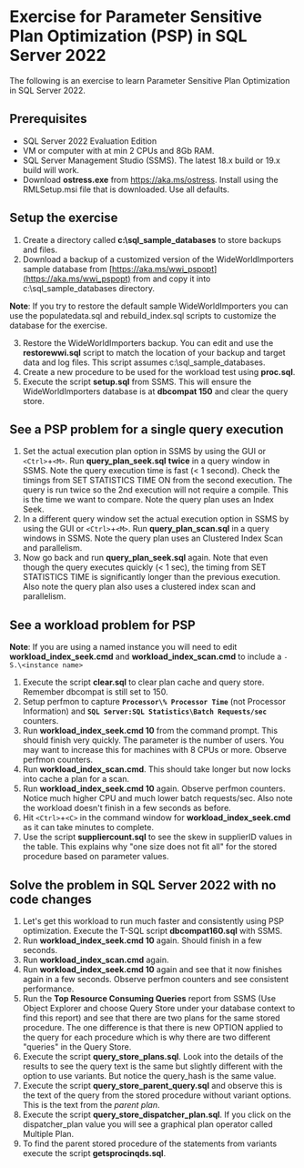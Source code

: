 # Exercise for Parameter Sensitive Plan Optimization (PSP) in SQL Server 2022

The following is an exercise to learn Parameter Sensitive Plan Optimization in SQL Server 2022.

## Prerequisites

- SQL Server 2022 Evaluation Edition
- VM or computer with at min 2 CPUs and 8Gb RAM.
- SQL Server Management Studio (SSMS). The latest 18.x build or 19.x build will work.
- Download **ostress.exe** from https://aka.ms/ostress. Install using the RMLSetup.msi file that is downloaded. Use all defaults.

## Setup the exercise

1. Create a directory called **c:\sql_sample_databases** to store backups and files.
2. Download a backup of a customized version of the WideWorldImporters sample database from [https://aka.ms/wwi_pspopt](https://aka.ms/wwi_pspopt) from and copy it into c:\sql_sample_databases directory.

**Note**: If you try to restore the default sample WideWorldImporters you can use the populatedata.sql and rebuild_index.sql scripts to customize the database for the exercise.

3. Restore the WideWorldImporters backup. You can edit and use the **restorewwi.sql** script to match the location of your backup and target data and log files. This script assumes c:\sql_sample_databases.
4. Create a new procedure to be used for the workload test using **proc.sql**.
5. Execute the script **setup.sql** from SSMS. This will ensure the WideWorldImporters database is at **dbcompat 150** and clear the query store.

## See a PSP problem for a single query execution

1. Set the actual execution plan option in SSMS by using the GUI or `<Ctrl>`+`<M>`. Run **query_plan_seek.sql** **twice** in a query window in SSMS. Note the query execution time is fast (< 1 second). Check the timings from SET STATISTICS TIME ON from the second execution. The query is run twice so the 2nd execution will not require a compile. This is the time we want to compare. Note the query plan uses an Index Seek.
2. In a different query window set the actual execution option in SSMS by using the GUI or `<Ctrl>`+`<M>`. Run **query_plan_scan.sql** in a query windows in SSMS. Note the query plan uses an Clustered Index Scan and parallelism.
3. Now go back and run **query_plan_seek.sql** again. Note that even though the query executes quickly (< 1 sec), the timing from SET STATISTICS TIME is significantly longer than the previous execution. Also note the query plan also uses a clustered index scan and parallelism.

## See a workload problem for PSP

**Note**: If you are using a named instance you will need to edit **workload_index_seek.cmd** and **workload_index_scan.cmd** to include a `-S.\<instance name>`

1. Execute the script **clear.sql** to clear plan cache and query store. Remember dbcompat is still set to 150.
1. Setup perfmon to capture **`Processor\% Processor Time`** (not Processor Information) and **`SQL Server:SQL Statistics\Batch Requests/sec`** counters.
1. Run **workload_index_seek.cmd 10** from the command prompt. This should finish very quickly. The parameter is the number of users. You may want to increase this for machines with 8 CPUs or more. Observe perfmon counters.
1. Run **workload_index_scan.cmd**. This should take longer but now locks into cache a plan for a scan.
1. Run **workload_index_seek.cmd 10** again. Observe perfmon counters. Notice much higher CPU and much lower batch requests/sec. Also note the workload doesn't finish in a few seconds as before.
1. Hit `<Ctrl>`+`<C>` in the command window for **workload_index_seek.cmd** as it can take minutes to complete.
1. Use the script **suppliercount.sql** to see the skew in supplierID values in the table. This explains why "one size does not fit all" for the stored procedure based on parameter values.

## Solve the problem in SQL Server 2022 with no code changes

1. Let's get this workload to run much faster and consistently using PSP optimization. Execute the T-SQL script **dbcompat160.sql** with SSMS.
2. Run **workload_index_seek.cmd 10** again. Should finish in a few seconds.
3. Run **workload_index_scan.cmd** again.
4. Run **workload_index_seek.cmd 10** again and see that it now finishes again in a few seconds. Observe perfmon counters and see consistent performance.
5. Run the **Top Resource Consuming Queries** report from SSMS (Use Object Explorer and choose Query Store under your database context to find this report) and see that there are two plans for the same stored procedure. The one difference is that there is new OPTION applied to the query for each procedure which is why there are two different "queries" in the Query Store.
6. Execute the script **query_store_plans.sql**. Look into the details of the results to see the query text is the same but slightly different with the option to use variants. But notice the query_hash is the same value.
7. Execute the script **query_store_parent_query.sql** and observe this is the text of the query from the stored procedure without variant options. This is the text from the *parent plan*.
8. Execute the script **query_store_dispatcher_plan.sql**. If you click on the dispatcher_plan value you will see a graphical plan operator called Multiple Plan.
9. To find the parent stored procedure of the statements from variants execute the script **getsprocinqds.sql**.